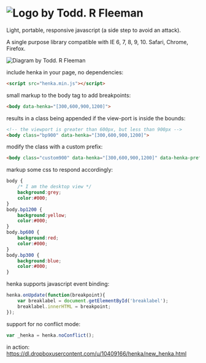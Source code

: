 ![Logo by Todd. R Fleeman](https://dl.dropboxusercontent.com/u/10409166/henka/henka_logo_small.png)
=====

Light, portable, responsive javascript (a side step to avoid an attack).

A single purpose library compatible with IE 6, 7, 8, 9, 10. Safari, Chrome, Firefox.

![Diagram by Todd. R Fleeman](https://dl.dropboxusercontent.com/u/10409166/henka/henka_done.png)


include henka in your page, no dependencies:
```html
<script src="henka.min.js"></script>
```

small markup to the body tag to add breakpoints:
```html
<body data-henka="[300,600,900,1200]">
```

results in a class being appended if the view-port is inside the bounds:
```html
<!-- the viewport is greater than 600px, but less than 900px -->
<body class="bp900" data-henka="[300,600,900,1200]">
```

modify the class with a custom prefix:
```html
<body class="custom900" data-henka="[300,600,900,1200]" data-henka-prefix="custom">
```

markup some css to respond accordingly:
```css
body {
    /* I am the desktop view */
    background:grey;
	color:#000;
}
body.bp1200 {
	background:yellow;
	color:#000;
}
body.bp600 {
	background:red;
	color:#000;
}
body.bp300 {
	background:blue;
	color:#000;
}
```

henka supports javascript event binding:
```javascript
henka.onUpdate(function(breakpoint){
    var breaklabel = document.getElementById('breaklabel');
    breaklabel.innerHTML = breakpoint;
});
```

support for no conflict mode:
```javascript
var _henka = henka.noConflict();
```

in action: https://dl.dropboxusercontent.com/u/10409166/henka/new_henka.html